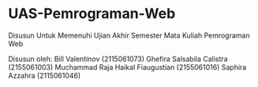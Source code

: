 # UAS-Pemrograman-Web
Disusun Untuk Memenuhi Ujian Akhir Semester Mata Kuliah Pemrograman Web

Disusun oleh:
Bill Valentinov                              (2115061073)
Ghefira Salsabila Calistra                   (2155061003)
Muchammad Raja Haikal Fiaugustian            (2155061016)
Saphira Azzahra                              (2115061046)